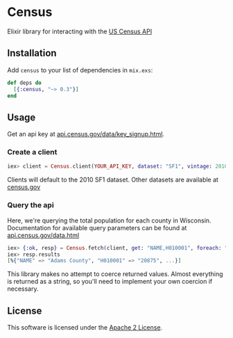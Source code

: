 # Census

Elixir library for interacting with the [US Census API](http://api.census.gov)

## Installation

Add `census` to your list of dependencies in `mix.exs`:

```elixir
def deps do
  [{:census, "~> 0.3"}]
end
```

## Usage

Get an api key at [api.census.gov/data/key_signup.html](http://api.census.gov/data/key_signup.html).

### Create a client

```elixir
iex> client = Census.client(YOUR_API_KEY, dataset: "SF1", vintage: 2010)
```

Clients will default to the 2010 SF1 dataset. Other datasets are available at
[census.gov](http://www.census.gov/data/developers/data-sets.html)

### Query the api

Here, we're querying the total population for each county in Wisconsin. Documentation for available
query parameters can be found at [api.census.gov/data.html](http://api.census.gov/data.html)

```elixir
iex> {:ok, resp} = Census.fetch(client, get: "NAME,H010001", foreach: "COUNTY:*", within: "STATE:55")
iex> resp.results
[%{"NAME" => "Adams County", "H010001" => "20875", ...}]
```

This library makes no attempt to coerce returned values. Almost everything is returned as a string,
so you'll need to implement your own coercion if necessary.

## License

This software is licensed under the [Apache 2 License](LICENSE).
